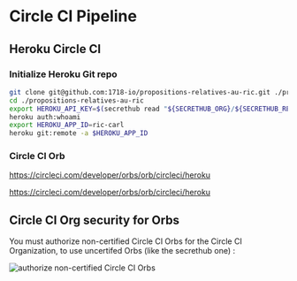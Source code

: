 # Circle CI Pipeline

##  Heroku Circle CI

### Initialize Heroku Git repo

```bash
git clone git@github.com:1718-io/propositions-relatives-au-ric.git ./propositions-relatives-au-ric
cd ./propositions-relatives-au-ric
export HEROKU_API_KEY=$(secrethub read "${SECRETHUB_ORG}/${SECRETHUB_REPO}/carlbot/heroku/api-token")
heroku auth:whoami
export HEROKU_APP_ID=ric-carl
heroku git:remote -a $HEROKU_APP_ID
```

###  Circle CI Orb

https://circleci.com/developer/orbs/orb/circleci/heroku


https://circleci.com/developer/orbs/orb/circleci/heroku



## Circle CI Org security for Orbs

You must authorize non-certified Circle CI Orbs for the Circle CI Organization, to use uncertifed Orbs (like the secrethub one) :

![authorize non-certified Circle CI Orbs](./images/circleci-uncertified-orbs.786Z.png)
